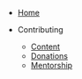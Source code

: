 - [Home](_home.md)

- Contributing

  - [Content](themes.md)
  - [Donations](configuration.md)
  - [Mentorship](plugins.md)
